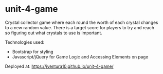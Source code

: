 # unit-4-game

Crystal collector game where each round the worth of each crystal changes to a new random value. There is a target score 
for players to try and reach so figuring out what crystals to use is important.

Technologies used: 

- Bootstrap for styling
- Javascript/jQuery for Game Logic and Accessing Elements on page

Deployed at: https://jventura10.github.io/unit-4-game/